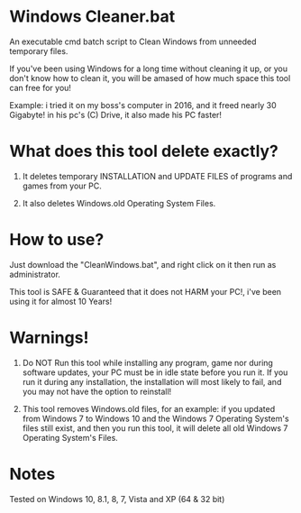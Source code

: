 # Windows Cleaner.bat
An executable cmd batch script to Clean Windows from unneeded temporary files.

If you've been using Windows for a long time without cleaning it up, or you don't know how to clean it, you will be amased of how much space this tool can free for you!

Example: i tried it on my boss's computer in 2016, and it freed nearly 30 Gigabyte! in his pc's (C) Drive, it also made his PC faster!


# What does this tool delete exactly?

1. It deletes temporary INSTALLATION and UPDATE FILES of programs and games from your PC.

2. It also deletes Windows.old Operating System Files.


# How to use?

Just download the "CleanWindows.bat", and right click on it then run as administrator.

This tool is SAFE & Guaranteed that it does not HARM your PC!, i've been using it for almost 10 Years!


# Warnings!

1. Do NOT Run this tool while installing any program, game nor during software updates, your PC must be in idle state before you run it. If you run it during any installation, the installation will most likely to fail, and you may not have the option to reinstall!

2. This tool removes Windows.old files, for an example: if you updated from Windows 7 to Windows 10 and the Windows 7 Operating System's files still exist, and then you run this tool, it will delete all old Windows 7 Operating System's Files.

# Notes

Tested on Windows 10, 8.1, 8, 7, Vista and XP (64 & 32 bit)
